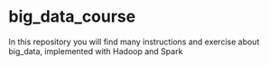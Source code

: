 # big_data_course
In this repository you will find many instructions and exercise about big_data, implemented with Hadoop and Spark

